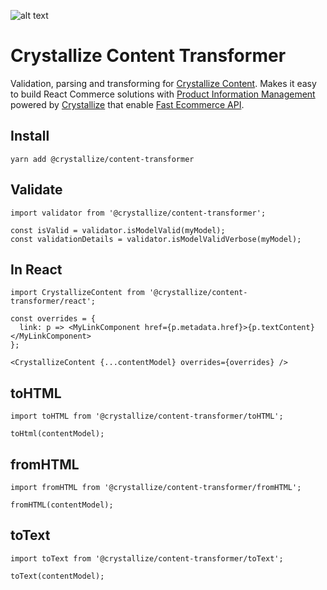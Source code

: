 ![alt text](https://raw.githubusercontent.com/CrystallizeAPI/crystallize-content-transformer/HEAD/media/logo.png 'Pie with slice')

# Crystallize Content Transformer

Validation, parsing and transforming for [Crystallize Content](https://crystallize.com/developers/react-components/crystallize-content-transformer). Makes it easy to build React Commerce solutions with [Product Information Management](https://crystallize.com/product/product-information-management) powered by [Crystallize](https://crystallize.com) that enable [Fast Ecommerce API](https://crystallize.com/product/graphql-commerce-api).

## Install

```
yarn add @crystallize/content-transformer
```

## Validate

```
import validator from '@crystallize/content-transformer';

const isValid = validator.isModelValid(myModel);
const validationDetails = validator.isModelValidVerbose(myModel);
```

## In React

```
import CrystallizeContent from '@crystallize/content-transformer/react';

const overrides = {
  link: p => <MyLinkComponent href={p.metadata.href}>{p.textContent}</MyLinkComponent>
};

<CrystallizeContent {...contentModel} overrides={overrides} />
```

## toHTML

```
import toHTML from '@crystallize/content-transformer/toHTML';

toHtml(contentModel);
```

## fromHTML

```
import fromHTML from '@crystallize/content-transformer/fromHTML';

fromHTML(contentModel);
```

## toText

```
import toText from '@crystallize/content-transformer/toText';

toText(contentModel);
```
